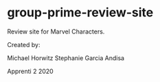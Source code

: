 # group-prime-review-site
Review site for Marvel Characters.

Created by:

Michael Horwitz
Stephanie Garcia
Andisa 

Apprenti 2 2020